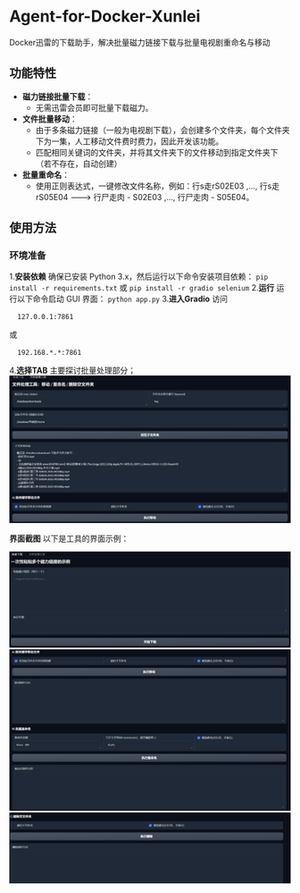 # Agent-for-Docker-Xunlei
Docker迅雷的下载助手，解决批量磁力链接下载与批量电视剧重命名与移动
## 功能特性
- **磁力链接批量下载**：
  - 无需迅雷会员即可批量下载磁力。
- **文件批量移动**：
  - 由于多条磁力链接（一般为电视剧下载），会创建多个文件夹，每个文件夹下为一集，人工移动文件费时费力，因此开发该功能。
  - 匹配相同关键词的文件夹，并将其文件夹下的文件移动到指定文件夹下（若不存在，自动创建）
- **批量重命名**：
  - 使用正则表达式，一键修改文件名称，例如：行s走rS02E03 ,..., 行s走rS05E04 ---> 行尸走肉 - S02E03 ,..., 行尸走肉 - S05E04。

## 使用方法

### 环境准备
   
1.**安装依赖**
  确保已安装 Python 3.x，然后运行以下命令安装项目依赖：
    ```
    pip install -r requirements.txt
    ```
    或
    ```
    pip install -r gradio selenium
    ```
2.**运行**
  运行以下命令启动 GUI 界面：
    ```
    python app.py
    ```
3.**进入Gradio**
  访问
  ```
    127.0.0.1:7861
  ```
  或
  ```
    192.168.*.*:7861
  ```
4.**选择TAB**
  主要探讨批量处理部分；
  <img src="img/屏幕截图2.png" alt="界面截图2" width="600">

  
**界面截图**
以下是工具的界面示例：

<img src="img/屏幕截图1.png" alt="界面截图1" width="600">  <img src="img/屏幕截图3.png" alt="界面截图3" width="600"><img src="img/屏幕截图4.png" alt="界面截图4" width="600">
